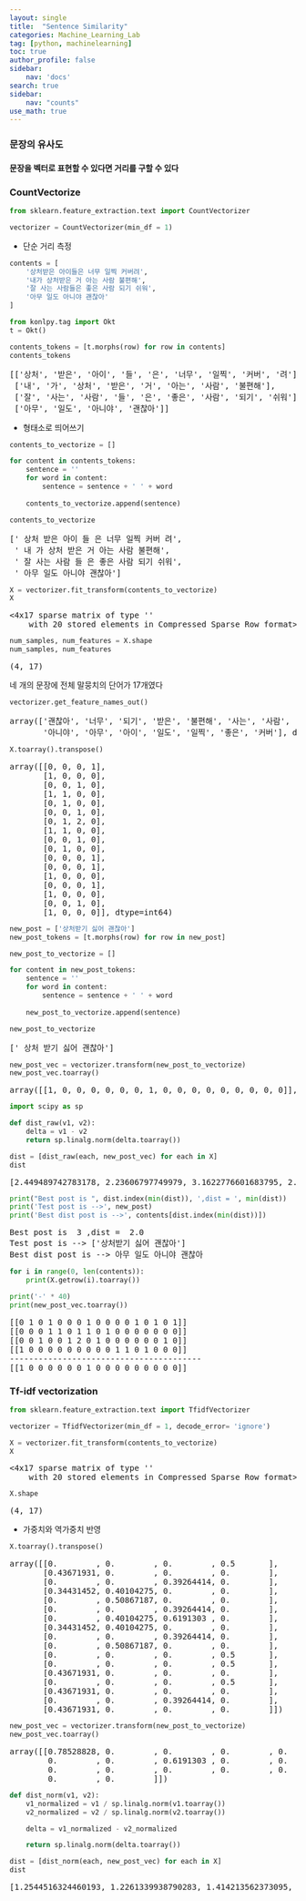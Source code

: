```yaml
---
layout: single
title:  "Sentence Similarity"
categories: Machine_Learning_Lab
tag: [python, machinelearning]
toc: true
author_profile: false
sidebar:
    nav: 'docs'
search: true
sidebar:
    nav: "counts"
use_math: true
---
```


<head>
  <style>
    table.dataframe {
      white-space: normal;
      width: 100%;
      height: 240px;
      display: block;
      overflow: auto;
      font-family: Arial, sans-serif;
      font-size: 0.9rem;
      line-height: 20px;
      text-align: center;
      border: 0px !important;
    }

    table.dataframe th {
      text-align: center;
      font-weight: bold;
      padding: 8px;
    }
    
    table.dataframe td {
      text-align: center;
      padding: 8px;
    }
    
    table.dataframe tr:hover {
      background: #b8d1f3; 
    }
    
    .output_prompt {
      overflow: auto;
      font-size: 0.9rem;
      line-height: 1.45;
      border-radius: 0.3rem;
      -webkit-overflow-scrolling: touch;
      padding: 0.8rem;
      margin-top: 0;
      margin-bottom: 15px;
      font: 1rem Consolas, "Liberation Mono", Menlo, Courier, monospace;
      color: $code-text-color;
      border: solid 1px $border-color;
      border-radius: 0.3rem;
      word-break: normal;
      white-space: pre;
    }

  .dataframe tbody tr th:only-of-type {
      vertical-align: middle;
  }

  .dataframe tbody tr th {
      vertical-align: top;
  }

  .dataframe thead th {
      text-align: center !important;
      padding: 8px;
  }

  .page__content p {
      margin: 0 0 0px !important;
  }

  .page__content p > strong {
    font-size: 0.8rem !important;
  }

  </style>
</head>


### 문장의 유사도


#### 문장을 벡터로 표현할 수 있다면 거리를 구할 수 있다


### CountVectorize



```python
from sklearn.feature_extraction.text import CountVectorizer 

vectorizer = CountVectorizer(min_df = 1)
```

* 단순 거리 측정



```python
contents = [
    '상처받은 아이들은 너무 일찍 커버려', 
    '내가 상처받은 거 아는 사람 불편해',
    '잘 사는 사람들은 좋은 사람 되기 쉬워',
    '아무 일도 아니야 괜찮아'
]
```


```python
from konlpy.tag import Okt
t = Okt()
```


```python
contents_tokens = [t.morphs(row) for row in contents]
contents_tokens
```

<pre>
[['상처', '받은', '아이', '들', '은', '너무', '일찍', '커버', '려'],
 ['내', '가', '상처', '받은', '거', '아는', '사람', '불편해'],
 ['잘', '사는', '사람', '들', '은', '좋은', '사람', '되기', '쉬워'],
 ['아무', '일도', '아니야', '괜찮아']]
</pre>
* 형태소로 띄어쓰기



```python
contents_to_vectorize = []

for content in contents_tokens: 
    sentence = ''
    for word in content:
        sentence = sentence + ' ' + word 
    
    contents_to_vectorize.append(sentence)

contents_to_vectorize
```

<pre>
[' 상처 받은 아이 들 은 너무 일찍 커버 려',
 ' 내 가 상처 받은 거 아는 사람 불편해',
 ' 잘 사는 사람 들 은 좋은 사람 되기 쉬워',
 ' 아무 일도 아니야 괜찮아']
</pre>

```python
X = vectorizer.fit_transform(contents_to_vectorize)
X
```

<pre>
<4x17 sparse matrix of type '<class 'numpy.int64'>'
	with 20 stored elements in Compressed Sparse Row format>
</pre>

```python
num_samples, num_features = X.shape
num_samples, num_features 
```

<pre>
(4, 17)
</pre>
네 개의 문장에 전체 말뭉치의 단어가 17개였다



```python
vectorizer.get_feature_names_out()
```

<pre>
array(['괜찮아', '너무', '되기', '받은', '불편해', '사는', '사람', '상처', '쉬워', '아는',
       '아니야', '아무', '아이', '일도', '일찍', '좋은', '커버'], dtype=object)
</pre>

```python
X.toarray().transpose()
```

<pre>
array([[0, 0, 0, 1],
       [1, 0, 0, 0],
       [0, 0, 1, 0],
       [1, 1, 0, 0],
       [0, 1, 0, 0],
       [0, 0, 1, 0],
       [0, 1, 2, 0],
       [1, 1, 0, 0],
       [0, 0, 1, 0],
       [0, 1, 0, 0],
       [0, 0, 0, 1],
       [0, 0, 0, 1],
       [1, 0, 0, 0],
       [0, 0, 0, 1],
       [1, 0, 0, 0],
       [0, 0, 1, 0],
       [1, 0, 0, 0]], dtype=int64)
</pre>

```python
new_post = ['상처받기 싫어 괜찮아']
new_post_tokens = [t.morphs(row) for row in new_post]

new_post_to_vectorize = []

for content in new_post_tokens:
    sentence = ''
    for word in content: 
        sentence = sentence + ' ' + word
    
    new_post_to_vectorize.append(sentence)

new_post_to_vectorize
```

<pre>
[' 상처 받기 싫어 괜찮아']
</pre>

```python
new_post_vec = vectorizer.transform(new_post_to_vectorize)
new_post_vec.toarray()
```

<pre>
array([[1, 0, 0, 0, 0, 0, 0, 1, 0, 0, 0, 0, 0, 0, 0, 0, 0]], dtype=int64)
</pre>

```python
import scipy as sp 

def dist_raw(v1, v2):
    delta = v1 - v2 
    return sp.linalg.norm(delta.toarray())
```


```python
dist = [dist_raw(each, new_post_vec) for each in X]
dist
```

<pre>
[2.449489742783178, 2.23606797749979, 3.1622776601683795, 2.0]
</pre>

```python
print("Best post is ", dist.index(min(dist)), ',dist = ', min(dist))
print('Test post is -->', new_post)
print('Best dist post is -->', contents[dist.index(min(dist))])
```

<pre>
Best post is  3 ,dist =  2.0
Test post is --> ['상처받기 싫어 괜찮아']
Best dist post is --> 아무 일도 아니야 괜찮아
</pre>

```python
for i in range(0, len(contents)):
    print(X.getrow(i).toarray())

print('-' * 40)
print(new_post_vec.toarray())
```

<pre>
[[0 1 0 1 0 0 0 1 0 0 0 0 1 0 1 0 1]]
[[0 0 0 1 1 0 1 1 0 1 0 0 0 0 0 0 0]]
[[0 0 1 0 0 1 2 0 1 0 0 0 0 0 0 1 0]]
[[1 0 0 0 0 0 0 0 0 0 1 1 0 1 0 0 0]]
----------------------------------------
[[1 0 0 0 0 0 0 1 0 0 0 0 0 0 0 0 0]]
</pre>
### Tf-idf vectorization



```python
from sklearn.feature_extraction.text import TfidfVectorizer

vectorizer = TfidfVectorizer(min_df = 1, decode_error= 'ignore')
```


```python
X = vectorizer.fit_transform(contents_to_vectorize)
X
```

<pre>
<4x17 sparse matrix of type '<class 'numpy.float64'>'
	with 20 stored elements in Compressed Sparse Row format>
</pre>

```python
X.shape
```

<pre>
(4, 17)
</pre>
* 가중치와 역가중치 반영



```python
X.toarray().transpose()
```

<pre>
array([[0.        , 0.        , 0.        , 0.5       ],
       [0.43671931, 0.        , 0.        , 0.        ],
       [0.        , 0.        , 0.39264414, 0.        ],
       [0.34431452, 0.40104275, 0.        , 0.        ],
       [0.        , 0.50867187, 0.        , 0.        ],
       [0.        , 0.        , 0.39264414, 0.        ],
       [0.        , 0.40104275, 0.6191303 , 0.        ],
       [0.34431452, 0.40104275, 0.        , 0.        ],
       [0.        , 0.        , 0.39264414, 0.        ],
       [0.        , 0.50867187, 0.        , 0.        ],
       [0.        , 0.        , 0.        , 0.5       ],
       [0.        , 0.        , 0.        , 0.5       ],
       [0.43671931, 0.        , 0.        , 0.        ],
       [0.        , 0.        , 0.        , 0.5       ],
       [0.43671931, 0.        , 0.        , 0.        ],
       [0.        , 0.        , 0.39264414, 0.        ],
       [0.43671931, 0.        , 0.        , 0.        ]])
</pre>

```python
new_post_vec = vectorizer.transform(new_post_to_vectorize)
new_post_vec.toarray()
```

<pre>
array([[0.78528828, 0.        , 0.        , 0.        , 0.        ,
        0.        , 0.        , 0.6191303 , 0.        , 0.        ,
        0.        , 0.        , 0.        , 0.        , 0.        ,
        0.        , 0.        ]])
</pre>

```python
def dist_norm(v1, v2):
    v1_normalized = v1 / sp.linalg.norm(v1.toarray())
    v2_normalized = v2 / sp.linalg.norm(v2.toarray())

    delta = v1_normalized - v2_normalized

    return sp.linalg.norm(delta.toarray())
```


```python
dist = [dist_norm(each, new_post_vec) for each in X]
dist
```

<pre>
[1.2544516324460193, 1.2261339938790283, 1.414213562373095, 1.1021396119773588]
</pre>